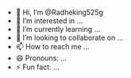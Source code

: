 - 👋 Hi, I’m @Radheking525g
- 👀 I’m interested in ...
- 🌱 I’m currently learning ...
- 💞️ I’m looking to collaborate on ...
- 📫 How to reach me ...
- 😄 Pronouns: ...
- ⚡ Fun fact: ...

<!---
Radheking525g/Radheking525g is a ✨ special ✨ repository because its `README.md` (this file) appears on your GitHub profile.
You can click the Preview link to take a look at your changes.
--->

